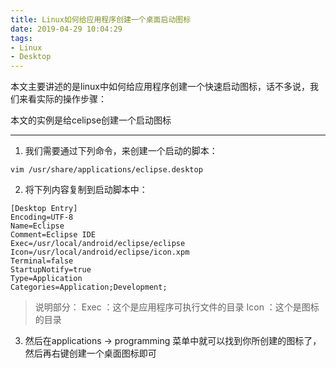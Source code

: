 ```yaml
---
title: Linux如何给应用程序创建一个桌面启动图标 
date: 2019-04-29 10:04:29
tags:
- Linux
- Desktop
---
```


本文主要讲述的是linux中如何给应用程序创建一个快速启动图标，话不多说，我们来看实际的操作步骤：

本文的实例是给celipse创建一个启动图标

---

1. 我们需要通过下列命令，来创建一个启动的脚本：
```
vim /usr/share/applications/eclipse.desktop
```

2. 将下列内容复制到启动脚本中：
```
[Desktop Entry]
Encoding=UTF-8
Name=Eclipse
Comment=Eclipse IDE
Exec=/usr/local/android/eclipse/eclipse      
Icon=/usr/local/android/eclipse/icon.xpm
Terminal=false
StartupNotify=true
Type=Application
Categories=Application;Development;
```
>说明部分：
Exec ：这个是应用程序可执行文件的目录
Icon ：这个是图标的目录

3. 然后在applications -> programming 菜单中就可以找到你所创建的图标了，然后再右键创建一个桌面图标即可




